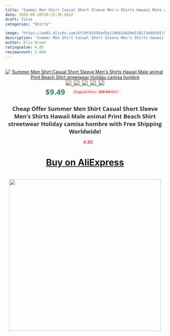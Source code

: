 ```yaml
---
title: "Summer Men Shirt Casual Short Sleeve Men's Shirts Hawaii Male animal Print Beach Shirt streetwear Holiday camisa hombre"
date: 2020-08-10T10:25:36.892Z
draft: false
categories: "Shirts"

image: "https://ae01.alicdn.com/kf/Hf43595ed3e1346b3a830e538173d4950f/Summer-Men-Shirt-Casual-Short-Sleeve-Men-s-Shirts-Hawaii-Male-animal-Print-Beach-Shirt-streetwear.jpg"
description: "Summer Men Shirt Casual Short Sleeve Men's Shirts Hawaii Male animal Print Beach Shirt streetwear Holiday camisa hombre"
author: Ella Brown
ratingvalue: 4.85
reviewcount: 2.666
---
```

<br>
<div style="text-align: center;">
<a href="https://s.click.aliexpress.com/e/_9G1hVb" target="_blank" rel="nofollow noopener noreferrer"><img alt="Summer Men Shirt Casual Short Sleeve Men's Shirts Hawaii Male animal Print Beach Shirt streetwear Holiday camisa hombre" class="magnifier-image" src="https://ae01.alicdn.com/kf/Hf43595ed3e1346b3a830e538173d4950f/Summer-Men-Shirt-Casual-Short-Sleeve-Men-s-Shirts-Hawaii-Male-animal-Print-Beach-Shirt-streetwear.jpg_640x640.jpg">
<br>
<img style="border:1px solid salmon" src="https://ae01.alicdn.com/kf/Hf43595ed3e1346b3a830e538173d4950f/Summer-Men-Shirt-Casual-Short-Sleeve-Men-s-Shirts-Hawaii-Male-animal-Print-Beach-Shirt-streetwear.jpg_120x120.jpg">&nbsp;&nbsp;<img style="border:1px solid salmon" src="https://ae01.alicdn.com/kf/Hbe76dd3b03954600b2b4714875c60270P/Summer-Men-Shirt-Casual-Short-Sleeve-Men-s-Shirts-Hawaii-Male-animal-Print-Beach-Shirt-streetwear.jpg_120x120.jpg">&nbsp;&nbsp;<img style="border:1px solid salmon" src="https://ae01.alicdn.com/kf/H0d7025d6da5a48eb968b8d62ef795376L/Summer-Men-Shirt-Casual-Short-Sleeve-Men-s-Shirts-Hawaii-Male-animal-Print-Beach-Shirt-streetwear.jpg_120x120.jpg">&nbsp;&nbsp;<img style="border:1px solid salmon" src="https://ae01.alicdn.com/kf/H6eda15171d834af58eb45119b767f4386/Summer-Men-Shirt-Casual-Short-Sleeve-Men-s-Shirts-Hawaii-Male-animal-Print-Beach-Shirt-streetwear.jpg_120x120.jpg">&nbsp;&nbsp;<img style="border:1px solid salmon" src="https://ae01.alicdn.com/kf/Hb39b77327d384f63976d97d4a7defa631/Summer-Men-Shirt-Casual-Short-Sleeve-Men-s-Shirts-Hawaii-Male-animal-Print-Beach-Shirt-streetwear.jpg_120x120.jpg"></a></div><br0>
<div style="text-align: center;"><span style="background-color: white; border: 0px; box-sizing: border-box; color: seagreen; display: inline-block; font-family: &quot;open sans&quot; , &quot;arial&quot; , &quot;helvetica&quot; , sans-serif , &quot;heiti&quot;; font-size: 24px; font-stretch: inherit; font-weight: 700; line-height: inherit; margin: 0px 10px 0px 0px; padding: 0px; vertical-align: middle;">$9.49 </span>
<span style="background: rgb(255 , 241 , 241); border-radius: 3px; border: 0px; box-sizing: border-box; color: #ff4747; display: inline-block; font-family: inherit; font-size: 12px; font-stretch: inherit; font-style: inherit; font-variant: inherit; font-weight: 600; line-height: inherit; margin: 0px; padding: 2px 5px; transform: scale(0.9); vertical-align: middle;">Original Price : <b style="text-decoration: line-through;">$18.99 </b> 50%&nbsp;&nbsp;</span></div>
<h1 style="color: #333333; display: inline-block; font-family: &quot;open sans&quot; , &quot;arial&quot; , &quot;helvetica&quot; , sans-serif , &quot;heiti&quot;; font-size: 18px; font-stretch: inherit; font-weight: 700; text-align: center;">Cheap Offer Summer Men Shirt Casual Short Sleeve Men's Shirts Hawaii Male animal Print Beach Shirt streetwear Holiday camisa hombre with Free Shipping Worldwide!</h1>
<div style="color: #ff4747; text-align: center;">
<img src="https://4.bp.blogspot.com/-M0ZcTcb-5uY/XleCXlxnR4I/AAAAAAAAAEc/OrjgMkXV1oMQFaCRZj5HQwOCBcu3w1FegCPcBGAYYCw/s1600/star.png" style="height: 15px;">&nbsp;<b>4.85</b></div>
<div class="button_cont" align="center"><a class="buynow_a" href="https://s.click.aliexpress.com/e/_9G1hVb" target="_blank" rel="nofollow noopener noreferrer"><H1>Buy on AliExpress</H1></a></div><br>
<div class="separator" style="clear: both; text-align: center;">
<img src="https://lh3.googleusercontent.com/-pTy5HemUv9M/XlePHvY0dAI/AAAAAAAAAE4/0nX5iRUoIWY8eMW9Dpxeirr157OZliDIgCLcBGAsYHQ/s1600/badge.gif" width="480">
</div>
